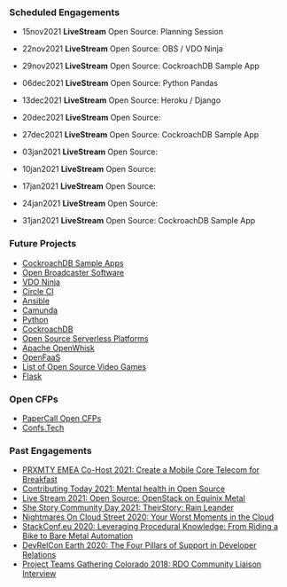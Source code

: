 ### Scheduled Engagements
* 15nov2021 **LiveStream** Open Source: Planning Session
* 22nov2021 **LiveStream** Open Source: OBS / VDO Ninja
* 29nov2021 **LiveStream** Open Source: CockroachDB Sample App

* 06dec2021 **LiveStream** Open Source: Python Pandas
* 13dec2021 **LiveStream** Open Source: Heroku / Django
* 20dec2021 **LiveStream** Open Source: 
* 27dec2021 **LiveStream** Open Source: CockroachDB Sample App

* 03jan2021 **LiveStream** Open Source: 
* 10jan2021 **LiveStream** Open Source: 
* 17jan2021 **LiveStream** Open Source: 
* 24jan2021 **LiveStream** Open Source: 
* 31jan2021 **LiveStream** Open Source: CockroachDB Sample App

### Future Projects
* [CockroachDB Sample Apps](https://github.com/cockroachdb/sample-apps)
* [Open Broadcaster Software](https://obsproject.com/)
* [VDO Ninja](https://docs.vdo.ninja/) 
* [Circle CI](https://circleci.com/)
* [Ansible](https://www.ansible.com/)
* [Camunda](https://camunda.com/)
* [Python](https://www.python.org/)
* [CockroachDB](https://www.cockroachlabs.com/docs/cockroachcloud/quickstart.html)
* [Open Source Serverless Platforms](https://www.redhat.com/sysadmin/get-started-serverless-computing)
* [Apache OpenWhisk](https://openwhisk.apache.org/)
* [OpenFaaS](https://docs.openfaas.com/)
* [List of Open Source Video Games](https://en.wikipedia.org/wiki/List_of_open-source_video_games)
* [Flask](https://flask.palletsprojects.com/en/2.0.x/)

### Open CFPs
* [PaperCall Open CFPs](https://www.papercall.io/events?cfps-scope=open&keywords=)
* [Confs.Tech](https://confs.tech/cfp)

### Past Engagements
* [PRXMTY EMEA Co-Host 2021: Create a Mobile Core Telecom for Breakfast](https://metal.equinix.com/proximity/?wchannelid=ujj9b20qi5&wmediaid=4wtzuvr7w3)
* [Contributing Today 2021: Mental health in Open Source](https://www.contributing.today/past-sessions/mental-health-in-open-source-panel/)
* [Live Stream 2021: Open Source: OpenStack on Equinix Metal](https://youtu.be/aYxzd4YjXy4)
* [She Story Community Day 2021: TheirStory: Rain Leander](https://youtu.be/qJhyc-V-UqQ)
* [Nightmares On Cloud Street 2020: Your Worst Moments in the Cloud](https://youtu.be/Uz1L1lirun0)
* [StackConf.eu 2020: Leveraging Procedural Knowledge: From Riding a Bike to Bare Metal Automation](https://youtu.be/LSgWN8rdQ5Q)
* [DevRelCon Earth 2020: The Four Pillars of Support in Developer Relations](https://youtu.be/P_8DnKN9T0g)
* [Project Teams Gathering Colorado 2018: RDO Community Liaison Interview](https://youtu.be/E6P-p-HssIw)

